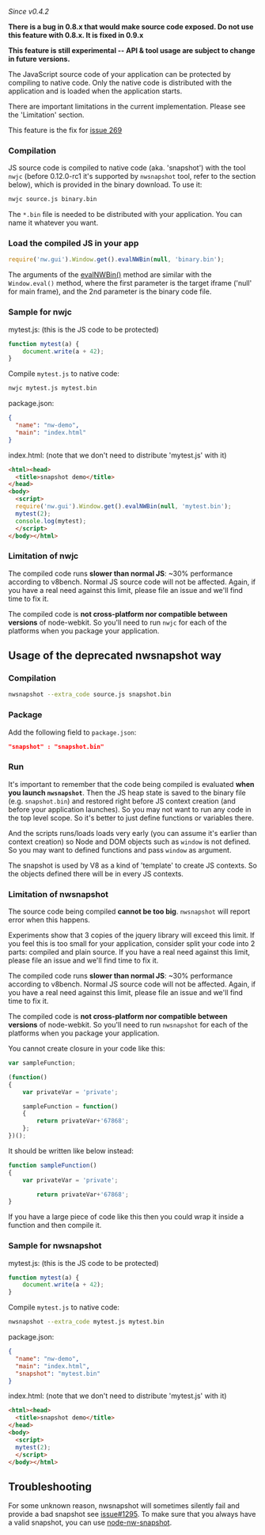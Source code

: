 _Since v0.4.2_

**There is a bug in 0.8.x that would make source code exposed. Do not use this feature with 0.8.x. It is fixed in 0.9.x**

**This feature is still experimental -- API & tool usage are subject to change in future versions.**

The JavaScript source code of your application can be protected by compiling to native code. Only the native code is distributed with the application and is loaded when the application starts.

There are important limitations in the current implementation. Please see the 'Limitation' section.

This feature is the fix for [issue 269](https://github.com/rogerwang/node-webkit/issues/269)

### Compilation

JS source code is compiled to native code (aka. 'snapshot') with the tool `nwjc` (before 0.12.0-rc1 it's supported by `nwsnapshot` tool, refer to the section below), which is provided in the binary download. To use it:
```bash
nwjc source.js binary.bin
```
The `*.bin` file is needed to be distributed with your application. You can name it whatever you want.

### Load the compiled JS in your app
```js
require('nw.gui').Window.get().evalNWBin(null, 'binary.bin');
```
The arguments of the [evalNWBin()](https://github.com/nwjs/nw.js/wiki/Window#windowevalnwbinframe-path) method are similar with the `Window.eval()` method, where the first parameter is the target iframe ('null' for main frame), and the 2nd parameter is the binary code file.

### Sample for nwjc

mytest.js: (this is the JS code to be protected)
```javascript
function mytest(a) {
    document.write(a + 42);
}
```
Compile `mytest.js` to native code:

```bash
nwjc mytest.js mytest.bin
```

package.json:
```json
{
  "name": "nw-demo",
  "main": "index.html"
}
```

index.html: (note that we don't need to distribute 'mytest.js' with it)
```html
<html><head>
  <title>snapshot demo</title>
</head>
<body>
  <script>
  require('nw.gui').Window.get().evalNWBin(null, 'mytest.bin');
  mytest(2); 
  console.log(mytest);
  </script>
</body></html>
```

### Limitation of nwjc
The compiled code runs **slower than normal JS**: ~30% performance according to v8bench. Normal JS source code will not be affected. Again, if you have a real need against this limit, please file an issue and we'll find time to fix it.

The compiled code is **not cross-platform nor compatible between versions** of node-webkit. So you'll need to run `nwjc` for each of the platforms when you package your application.

## Usage of the deprecated nwsnapshot way

### Compilation
```bash
nwsnapshot --extra_code source.js snapshot.bin
```

### Package 

Add the following field to `package.json`:
```json
"snapshot" : "snapshot.bin"
```

### Run

It's important to remember that the code being compiled is evaluated **when you launch `nwsnapshot`**. Then the JS heap state is saved to the binary file (e.g. `snapshot.bin`) and restored right before JS context creation (and before your application launches). So you may not want to run any code in the top level scope. So it's better to just define functions or variables there.

And the scripts runs/loads loads very early (you can assume it's earlier than context creation) so Node and DOM objects such as `window` is not defined. So you may want to defined functions and pass `window` as argument.

The snapshot is used by V8 as a kind of 'template' to create JS contexts. So the objects defined there will be in every JS contexts.

### Limitation of nwsnapshot

The source code being compiled **cannot be too big**. `nwsnapshot` will report error when this happens. 

Experiments show that 3 copies of the jquery library will exceed this limit. If you feel this is too small for your application, consider split your code into 2 parts: compiled and plain source. If you have a real need against this limit, please file an issue and we'll find time to fix it.

The compiled code runs **slower than normal JS**: ~30% performance according to v8bench. Normal JS source code will not be affected. Again, if you have a real need against this limit, please file an issue and we'll find time to fix it.

The compiled code is **not cross-platform nor compatible between versions** of node-webkit. So you'll need to run `nwsnapshot` for each of the platforms when you package your application.

You cannot create closure in your code like this:
```js
var sampleFunction;

(function()
{
    var privateVar = 'private';

    sampleFunction = function()
    {   
        return privateVar+'67868';
    };
})();
```

It should be written like below instead:  
```js
function sampleFunction()
{
    var privateVar = 'private';

        return privateVar+'67868';
}
```
If you have a large piece of code like this then you could wrap it inside a function and then compile it.

### Sample for nwsnapshot

mytest.js: (this is the JS code to be protected)
```javascript
function mytest(a) {
    document.write(a + 42);
}
```
Compile `mytest.js` to native code:

```bash
nwsnapshot --extra_code mytest.js mytest.bin
```

package.json:
```json
{
  "name": "nw-demo",
  "main": "index.html",
  "snapshot": "mytest.bin"
}
```

index.html: (note that we don't need to distribute 'mytest.js' with it)
```html
<html><head>
  <title>snapshot demo</title>
</head>
<body>
  <script>
  mytest(2); 
  </script>
</body></html>
```

## Troubleshooting
For some unknown reason, nwsnapshot will sometimes silently fail and provide a bad snapshot see [issue#1295](https://github.com/nwjs/nw.js/issues/1295). To make sure that you always have a valid snapshot, you can use  [node-nw-snapshot](https://github.com/miklschmidt/node-nw-snapshot).